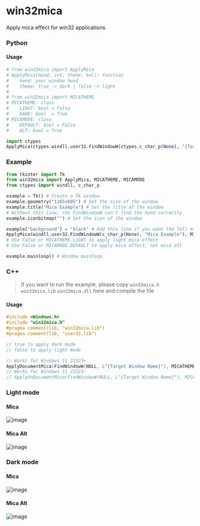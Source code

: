 # win32mica
Apply mica effect for win32 applications

### Python
#### Usage
```python
# from win32mica import ApplyMica
# ApplyMica(hwnd: int, theme: bol): function
#    hwnd: your window hwnd
#    theme: true -> dark | false -> light
# 
# from win32mica import MICATHEME
# MICATHEME: class
#    LIGHT: bool = False
#    DARK: bool  = True
# MICAMODE: class
#    DEFAULT: bool = False
#    ALT: bool = True

import ctypes
ApplyMica(ctypes.windll.user32.FindWindowW(ctypes.c_char_p(None), "{Target Window Name}"), MICATHEME, MICAMODE);
```

### Example
```python
from tkinter import Tk
from win32mica import ApplyMica, MICATHEME, MICAMODE
from ctypes import windll, c_char_p

example = Tk() # Create a Tk window
example.geometry("1165x605") # Set the size of the window
example.title("Mica Example") # Set the title of the window
# Without this line, the FindWindowW can't find the hwnd correctly
example.iconbitmap("") # Set the icon of the window

example["background"] = "black" # Add this line if you want the full mica effect(Also light mode)
ApplyMica(windll.user32.FindWindowW(c_char_p(None), "Mica Example"), MICATHEME.DARK, MICAMODE.ALT)
# Use False or MICATHEME.LIGHT to apply light mica effect
# USe False or MICAMODE.DEFAULT to apply mica effect, not mica alt

example.mainloop() # Window mainloop
```

### C++
> If you want to run the example, please copy `win32mica.h` `win32mica.lib` `win32mica.dll` here and compile the file

#### Usage
```c++
#include <Windows.h>
#include "win32mica.h" 
#pragma comment(lib, "win32mica.lib")
#pragma comment(lib, "user32.lib")

// true to apply dark mode
// false to apply light mode

// Works for Windows 11 22523+
ApplyDocumentMica(FindWindowW(NULL, L"{Target Window Name}"), MICATHEME, MICAMODE);
// Works for Windows 11 22523-
// ApplyUnDocumentMica(FindWindowW(NULL, L"{Target Window Name}"), MICATHEME, MICAMODE);
```

### Light mode
#### Mica
![image](https://github.com/littlewhitecloud/win32mica/assets/71159641/025d49b7-35fc-40c4-ba25-56bf593b166f)
#### Mica Alt
![image](https://github.com/littlewhitecloud/win32mica/assets/71159641/aeb58144-de5c-48d5-b9e3-eff94830d249)
### Dark mode
#### Mica
![image](https://github.com/littlewhitecloud/win32mica/assets/71159641/839aa12f-9159-46d2-a963-4816b5601ef0)
#### Mica Alt
![image](https://github.com/littlewhitecloud/win32mica/assets/71159641/e8c19471-b91f-466d-8ef5-ebfa5c47fb17)